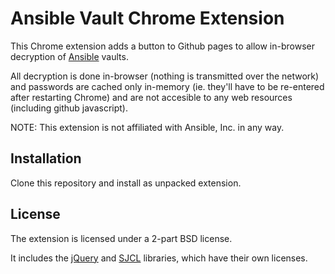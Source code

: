 Ansible Vault Chrome Extension
==============================

This Chrome extension adds a button to Github pages to allow in-browser decryption of 
[Ansible](http://www.ansible.com/) vaults.

All decryption is done in-browser (nothing is transmitted over the network) and passwords
are cached only in-memory (ie. they'll have to be re-entered after restarting Chrome) and
are not accesible to any web resources (including github javascript).

NOTE: This extension is not affiliated with Ansible, Inc. in any way.


Installation
------------
Clone this repository and install as unpacked extension.


License
-------

The extension is licensed under a 2-part BSD license.

It includes the [jQuery](http://jquery.com) and [SJCL](https://bitwiseshiftleft.github.io/sjcl/) libraries, 
which have their own licenses.
